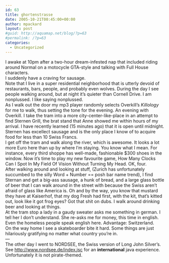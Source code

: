 ```yaml
---
id: 63
title: ghortenstrasse
date: 2005-10-21T00:45:00+00:00
author: mpackard
layout: post
#guid: http://aquamap.net/blog/?p=63
#permalink: /?p=63
categories:
  - Uncategorized
---
```

I awake at 10pm after a two-hour dream-infested nap that included riding around Normal on a motocycle GTA-style and talking with Full House characters.  
I suddenly have a craving for sausage.  
Note that I live in a super residential neighborhood that is utterly devoid of restaurants, bars, people, and probably even wolves. During the day I see people walking around, but at night it&#8217;s quieter than Cornell Drive. I am nonplussed. I like saying nonplussed.  
As I walk out the door my mp3 player randomly selects Overkill&#8217;s _Killology_ for me to walk, thus setting the tone for the evening. An evening with Overkill. I take the tram into a more city-center-like-place in an attempt to find Sternen Grill, the brat stand that Anne showed me within hours of my arrival. I have recently learned (15 minutes ago) that it is open until midnight. Sternen has excellect sausage and is the only place I know of to acquire food for less than 10 Swiss Francs.  
I get off the tram and walk along the river, which is awesome. It looks a lot more Euro here than up by where I&#8217;m staying. You know what I mean. For instance, every third shoppe has well-made, fashionable $300 shoes in the window. Now it&#8217;s time to play my new favourite game, How Many Clocks Can I Spot In My Field Of Vision Without Turning My Head. OK, four.  
After walking around and looking at stuff, (Zurich has unfortunately succumbed to the silly Word + Number == posh bar name trend), I find Sternan and get a big-ass sausage, a hunk of bread, and a large glass bottle of beer that I can walk around in the street with because the Swiss aren&#8217;t afraid of glass like America is. Oh and by the way, you know that mustard they have at Kaiserhof, that my dog Fresh had first, with the kit, that&#8217;s kitted out, look like it got frog eyes? Got that shit on dubs. I walk around drinking beer and looking at things.  
At the tram stop a lady in a gaudy sweater asks me something in german. I tell her I don&#8217;t understand. She re-asks me for money, this time in english. Even the homeless people speak english here. Advantage: Switzerland.  
On the way home I see a skateboarder bite it hard. Some things are just hilariously gratifying no matter what country you&#8217;re in.  
&#8212;  
The other day I went to NORDSEE, the Swiss version of Long John Silver&#8217;s. See http://www.nordsee.de/index.jsc for an **international** java experience. Unfortunately it is not pirate-themed.
